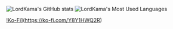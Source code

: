 
![LordKama's GitHub stats](https://github-readme-stats.vercel.app/api?username=LordKamaYT&show_icons=true&theme=merko)
![LordKama's Most Used Languages](https://github-readme-stats.vercel.app/api/top-langs/?username=LordKamaYT&layout=compact&langs_count=16&theme=react)

[!Ko-Fi](https://ko-fi.com/img/githubbutton_sm.svg)](https://ko-fi.com/Y8Y1HWQ2R)
